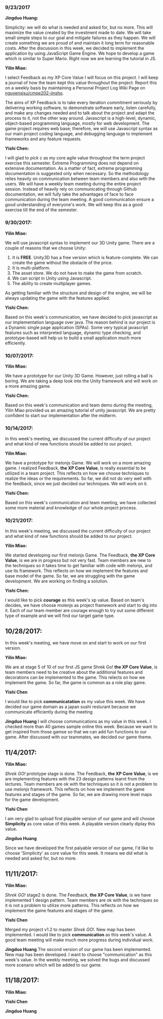 ### 9/23/2017
**Jingduo Huang:** 

Simplicity: we will do what is needed and asked for, but no more. This will maximize the value created by the investment made to date. We will take small simple steps to our goal and mitigate failures as they happen. We will create something we are proud of and maintain it long term for reasonable costs. After the discussion in this week, we decided to implement the application by using JavaScript Game Engine. We hope to develop a game which is similar to Super Mario. Right now we are learning the tutorial in JS. 

**Yilin Miao:**

I select Feedback as my XP Core Value I will focus on this project. I will keep a journal of how the team kept this value throughout the project. Report this on a weekly basis by maintaining a Personal Project Log Wiki Page on [ nguyensjsu/cmpe202-jinsho](https://github.com/nguyensjsu/cmpe202-jinsho).

The aims of XP Feedback is to take every iteration commitment seriously by delivering working software, to demonstrate software early, listen carefully, and make any changes needed and to talk about the project and adapt the process to it, not the other way around. Javascript is a high-level, dynamic, object-based programming language, mostly for web development. The game project requires web base; therefore, we will use Javascript syntax as our main project coding language, and debugging language to implement frameworks and any feature requests. 

**Yishi Chen:**

I will glad to pick c as my core agile value throughout the term project exercise this semester. Extreme Programming does not depend on extensive documentation. As a matter of fact, extreme programming documentation is suggested only when necessary. So the methodology relies heavily on communication between team members and also with the users. We will have a weekly team meeting during the entire project session. Instead of heavily rely on communicating through Github documentation, we will fully take the advantages of face to face communication during the team meeting. A good communication ensure a good understanding of everyone's work. We will keep this as a good exercise till the end of the semester.

### 9/30/2017: 
**Yilin Miao:**

We will use javascript syntax to implement our 3D Unity game. There are a couple of reasons that we choose Unity:
1. It is **FREE**. Unity3D has a free version which is feature-complete. We can create the game without the obstacle of the price.
2. It is multi-platform.
3. The asset store. We do not have to make the game from scratch.
4. We can script in Unity using Javascript.
5. The ability to create multiplayer games.

As getting familiar with the structure and design of the engine, we will be always updating the game with the features applied.

**Yishi Chen:**

Based on this week's communication, we have decided to pick javascript as our implementation language over java. The reason behind is our project is a Dynamic single page application (SPAs). Some very typical javascript features such as interpreted language, dynamic type checking, and prototype-based will help us to build a small application much more efficiently. 

### 10/07/2017: 
**Yilin Miao:**

We have a prototype for our Unity 3D Game. However, just rolling a ball is boring. We are taking a deep look into the Unity framework and will work on a more amazing game.

**Yishi Chen:**

Based on this week's communication and team demo during the meeting, Yilin Miao provided us an amazing tutorial of unity javascript. We are pretty confident to start our implementation after the midterm.

### 10/14/2017: 

In this week's meeting, we discussed the current difficulty of our project and what kind of new functions should be added to our project.

**Yilin Miao:**

We have a prototype for melonjs Game. We will work on a more amazing game. I realized Feedback, **the XP Core Value**, is really essential to be utilized in a team project. This reflects on how we choose techniques to realize the ideas or the requirements. So far, we did not do very well with the feedback, since we just decided our techniques. We will work on it.

**Yishi Chen:**

Based on this week's communication and team meeting, we have collected some more material and knowledge of our whole project process.

### 10/21/2017: 

In this week's meeting, we discussed the current difficulty of our project and what kind of new functions should be added to our project. 

**Yilin Miao:**

We started developing our first melonjs Game. The Feedback, **the XP Core Value**, is we are in progress but not very fast. Team members are new to the techniques so it takes time to get familiar with code with melonjs, and use its framework. This reflects on how we implement the features and base model of the game. So far, we are struggling with the game development. We are working on finding a solution.

**Yishi Chen:**

I would like to pick **courage** as this week's xp value. Based on team's decides, we have choose molenjs as project framework and start to dig into it. Each of our team member are courage enough to try out some different type of example and we will find our target game type. 

## 10/28/2017:

In this week's meeting, we have move on and start to work on our first version.

**Yilin Miao:**

We are at stage 5 of 10 of our first JS game Shrek Go! **the XP Core Value**, is team members need to be creative about the additional features and decorations can be implemented to the game. This relects on how we implement the game. So far, the game is common as a role play game.

**Yishi Chen**

I would like to pick **communicatation** as my value this week. We have decided our game domain as a japan sushi resturant because we communicate efficiently during the meeting


**Jingduo Huang**
I will choose communications as my value in this week. I checked more than 40 games sample online this week. Because we want to get inspired from those gamse so that we can add fun functions to our game. After discussed with our teammates, we decided our game theme.

## 11/4/2017:

**Yilin Miao:**

_Shrek GO!_ prototype stage is done. The Feedback, **the XP Core Value**, is we are implementing features with the 23 design patterns learnt from the lectures. Team members are ok with the techniques so it is not a problem to use melonjs framework. This reflects on how we implement the game features and stages of the game. So far, we are drawing more level maps for the game development.

**Yishi Chen**

I am very glad to upload first playable version of our game and will choose **Simplicity** as core value of this week. A playable version clearly diplay this value.

**Jingduo Huang**

Since we have developed the first palyable version of our game, I'd like to choose 'Simplicity' as core value for this week. It means we did what is needed and asked for, but no more. 

## 11/11/2017:

**Yilin Miao:**

_Shrek GO!_ stage2 is done. The Feedback, **the XP Core Value**, is we have implemented 1 design pattern. Team members are ok with the techniques so it is not a problem to utilize more patterns. This reflects on how we implement the game features and stages of the game.

**Yishi Chen**

Merged my project v1.2 to master _Shrek GO!_. New map has been implemented. I would like to pick **communication** as this week's value. A good team meeting will make much more progress during individual work.

**Jingduo Huang**
The second version of our game has been implemented. New map has been developed. I want to choose "communication" as this week's value. In the weekly meeting, we solved the bugs and discussed more scenario which will be added to our game.


## 11/18/2017:

**Yilin Miao:**



**Yishi Chen**


**Jingduo Huang**

